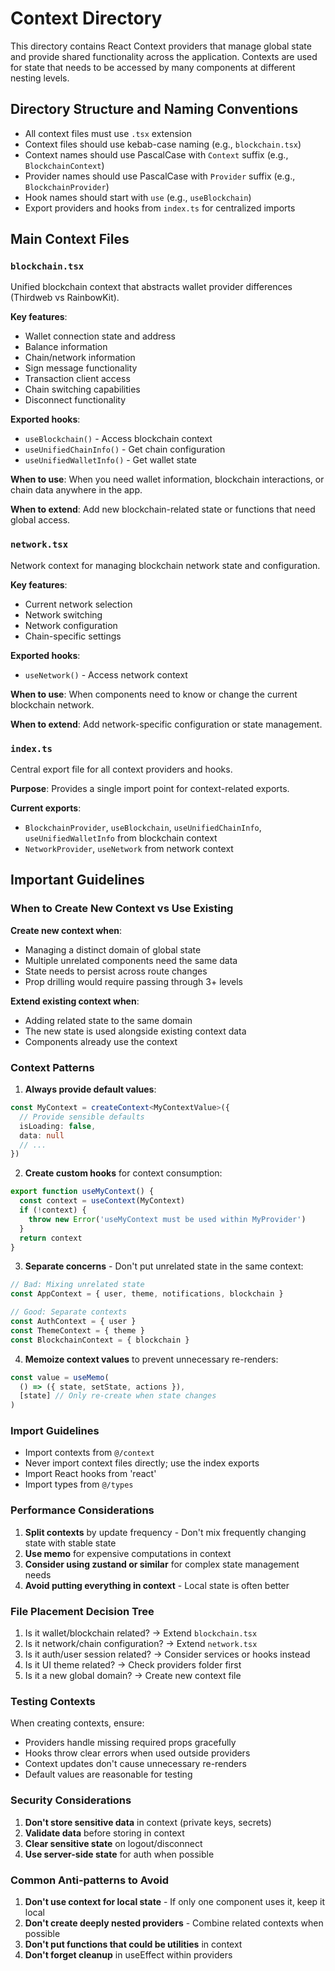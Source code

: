# Context Directory

This directory contains React Context providers that manage global state and
provide shared functionality across the application. Contexts are used for state
that needs to be accessed by many components at different nesting levels.

## Directory Structure and Naming Conventions

- All context files must use `.tsx` extension
- Context files should use kebab-case naming (e.g., `blockchain.tsx`)
- Context names should use PascalCase with `Context` suffix (e.g.,
  `BlockchainContext`)
- Provider names should use PascalCase with `Provider` suffix (e.g.,
  `BlockchainProvider`)
- Hook names should start with `use` (e.g., `useBlockchain`)
- Export providers and hooks from `index.ts` for centralized imports

## Main Context Files

### `blockchain.tsx`

Unified blockchain context that abstracts wallet provider differences (Thirdweb
vs RainbowKit).

**Key features**:

- Wallet connection state and address
- Balance information
- Chain/network information
- Sign message functionality
- Transaction client access
- Chain switching capabilities
- Disconnect functionality

**Exported hooks**:

- `useBlockchain()` - Access blockchain context
- `useUnifiedChainInfo()` - Get chain configuration
- `useUnifiedWalletInfo()` - Get wallet state

**When to use**: When you need wallet information, blockchain interactions, or
chain data anywhere in the app.

**When to extend**: Add new blockchain-related state or functions that need
global access.

### `network.tsx`

Network context for managing blockchain network state and configuration.

**Key features**:

- Current network selection
- Network switching
- Network configuration
- Chain-specific settings

**Exported hooks**:

- `useNetwork()` - Access network context

**When to use**: When components need to know or change the current blockchain
network.

**When to extend**: Add network-specific configuration or state management.

### `index.ts`

Central export file for all context providers and hooks.

**Purpose**: Provides a single import point for context-related exports.

**Current exports**:

- `BlockchainProvider`, `useBlockchain`, `useUnifiedChainInfo`,
  `useUnifiedWalletInfo` from blockchain context
- `NetworkProvider`, `useNetwork` from network context

## Important Guidelines

### When to Create New Context vs Use Existing

**Create new context when**:

- Managing a distinct domain of global state
- Multiple unrelated components need the same data
- State needs to persist across route changes
- Prop drilling would require passing through 3+ levels

**Extend existing context when**:

- Adding related state to the same domain
- The new state is used alongside existing context data
- Components already use the context

### Context Patterns

1. **Always provide default values**:

```typescript
const MyContext = createContext<MyContextValue>({
  // Provide sensible defaults
  isLoading: false,
  data: null
  // ...
})
```

2. **Create custom hooks** for context consumption:

```typescript
export function useMyContext() {
  const context = useContext(MyContext)
  if (!context) {
    throw new Error('useMyContext must be used within MyProvider')
  }
  return context
}
```

3. **Separate concerns** - Don't put unrelated state in the same context:

```typescript
// Bad: Mixing unrelated state
const AppContext = { user, theme, notifications, blockchain }

// Good: Separate contexts
const AuthContext = { user }
const ThemeContext = { theme }
const BlockchainContext = { blockchain }
```

4. **Memoize context values** to prevent unnecessary re-renders:

```typescript
const value = useMemo(
  () => ({ state, setState, actions }),
  [state] // Only re-create when state changes
)
```

### Import Guidelines

- Import contexts from `@/context`
- Never import context files directly; use the index exports
- Import React hooks from 'react'
- Import types from `@/types`

### Performance Considerations

1. **Split contexts** by update frequency - Don't mix frequently changing state
   with stable state
2. **Use memo** for expensive computations in context
3. **Consider using zustand or similar** for complex state management needs
4. **Avoid putting everything in context** - Local state is often better

### File Placement Decision Tree

1. Is it wallet/blockchain related? → Extend `blockchain.tsx`
2. Is it network/chain configuration? → Extend `network.tsx`
3. Is it auth/user session related? → Consider services or hooks instead
4. Is it UI theme related? → Check providers folder first
5. Is it a new global domain? → Create new context file

### Testing Contexts

When creating contexts, ensure:

- Providers handle missing required props gracefully
- Hooks throw clear errors when used outside providers
- Context updates don't cause unnecessary re-renders
- Default values are reasonable for testing

### Security Considerations

1. **Don't store sensitive data** in context (private keys, secrets)
2. **Validate data** before storing in context
3. **Clear sensitive state** on logout/disconnect
4. **Use server-side state** for auth when possible

### Common Anti-patterns to Avoid

1. **Don't use context for local state** - If only one component uses it, keep
   it local
2. **Don't create deeply nested providers** - Combine related contexts when
   possible
3. **Don't put functions that could be utilities** in context
4. **Don't forget cleanup** in useEffect within providers

